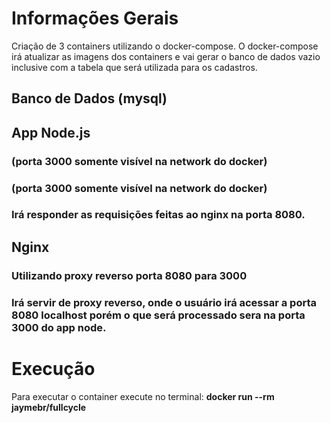 # Informações Gerais

Criação de 3 containers utilizando o docker-compose. O docker-compose irá atualizar as imagens dos containers e vai gerar o banco de dados vazio inclusive com a tabela que será utilizada para os cadastros.

## **Banco de Dados (mysql)**
## **App Node.js**
### **(porta 3000 somente visível na network do docker)**
### **(porta 3000 somente visível na network do docker)**
### **Irá responder as requisições feitas ao nginx na porta 8080.**
## **Nginx**
### Utilizando proxy reverso porta 8080 para 3000
### Irá servir de proxy reverso, onde o usuário irá acessar a porta 8080 localhost porém o que será processado sera na porta 3000 do app node.

# Execução

Para executar o container execute no terminal:  **docker run --rm jaymebr/fullcycle**
